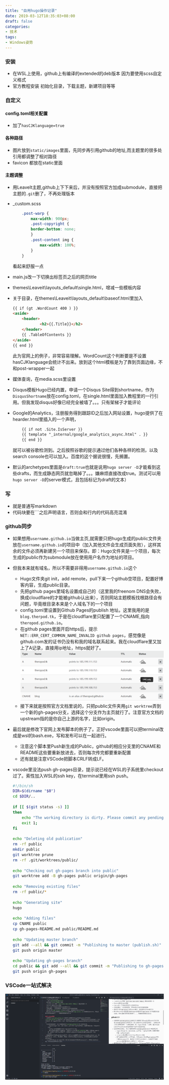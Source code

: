 ```yaml
---
title: "自用hugo操作记录"
date: 2019-03-12T18:35:03+08:00
draft: false
categories:
- 技术
tags:
- Windows姿势
---
```

### 安装
- 在WSL上使用，github上有编译的extended的deb版本 因为要使用scss自定义格式
- 官方教程安装 初始化目录，下载主题，新建项目等等

### 自定义
#### config.toml相关配置
- 加了`hasCJKlanguage=true`

#### 各种路径
- 图片放到`static/images`里面，先同步再引用github的地址,而主题里的很多处引用都调整了相对路径
- favicon 都放在static里面

#### 主题调整
- 用LeaveIt主题,github上下下来后，并没有按照官方加成submodule，直接把主题的`.git`删了，不再处理版本
- _custom.scss
  
    ```css
        .post-warp {
            max-width: 900px;
            .post-copyright {
            border-bottom: none;
            }    
            .post-content img {
                max-width: 100%;
            }
        }
    ``` 
    看起来舒服一点

- main.js改一下切换出标签页之后的网页title
- themes\Leaveit\layouts\_default\single.html，增减一些模板内容
- 关于目录，在themes\Leaveit\layouts\_default\baseof.html里加入
    ```html
    {{ if (gt .WordCount 400 ) }}
    <aside>
        <header>
                <h2>{{.Title}}</h2>
        </header>
        {{ .TableOfContents }}
    </aside>
    {{ end }}
    ```
    此为官网上的例子，非常容易理解。WordCount这个判断要是不设置hasCJKlanguage会统计不出来。放到这个html模板是为了靠到页面边缘，不和post-wrapper一起
- 媒体查询，在media.scss里设置
- Disqus模板Hugo已经内置，申请一个Disqus Site得到shortname，作为`DisqusShortname`放在config.toml，在single.html里面加入教程里的一行引用。但我发现disqus好像已经完全被墙了。。。只有架梯子才能评论
- Google的Analytics，注册服务得到跟踪ID之后加入网站设置，hugo提供了在hearder.html里插入的一个声明，
  
    ```html
        {{ if not .Site.IsServer }}
        {{ template "_internal/google_analytics_async.html" . }}
        {{ end }}
    ```
  就可以被谷歌检测到。之后按照谷歌的提示通过他们各种各样的检测，以及search console也可以加入。百度的这个据说很慢，先搁置。
- 默认的archetypes里面是`draft:true`也就是说用`hugo server -D`才能看到这些drafts，而生成静态网页就忽略掉了。。。嫌麻烦直接改成true。测试可以用`hugo server -D`的server模式，且包括标记为draft的文本）
  
### 写
- 就是普通写markdown
- 代码块要在```之后声明语言，否则会和行内的代码高亮混淆

### github同步
- 如果想用`username.github.io`当做主页,就需要只把hugo生成的public文件夹放在`username.github.io`的项目中（加入其他文件会生成页面失败），这样其余的文件必须再新建另一个项目来保存。即：Hugo文件夹是一个项目，每次生成的public作为submodule放在使用用户名作为地址的项目。
- 但我本来就有域名，所以不需要非得用`username.github.io`这个
    - Hugo文件夹git init，add remote，pull下来一个github空项目，配置好博客内容，生成public目录。
    - 先把github pages里域名设置成自己的（这里我的freenom DNS会失败，换成cloudflare的才能被github认出来），否则网站主题模板找根路径会有问题，毕竟根目录本来是个人域名下的一个项目
    - config.toml里设置到Github Pages的publish 地址。这里我用的是`blog.therpod.tk`，于是在cloudflare里只配置了一个CNAME,指向`theropod.github.io`。
    - 在github pages里面开启https后，提示`NET::ERR_CERT_COMMON_NAME_INVALID github pages`，感觉像是github.com发的证书仍没有和我的域名联系起来。我在cloudflare里又加上了A记录，直接用ip地址，https就好了。
    ![image](https://raw.githubusercontent.com/Theropod/hugoblog/master/static/images/blog_images/2019-03-12-%E8%87%AA%E7%94%A8hugo%E6%93%8D%E4%BD%9C%E8%AE%B0%E5%BD%95-02.png)
    - 接下来就是按照官方文档里说的，只把public文件夹用`git worktree`弄到一个新的gh-pages分支，选择这个分支作为主页就行了。注意官方文档的upstream指的是你自己上游的名字，比如origin。
- 最后就是修改下官网上发布脚本的例子了。正好vscode里面可以把terminal改成是wsl的bash.exe，写和发布可以在一起进行。
    - 注意这个脚本里Push新生成的Public，github的相应分支里的CNAME和README这些要重新放进去，否则每次传完都要重新配置
    - 还有就是注意VSCode把脚本CRLF转成LF。
- vscode里没法push gh-pages目录，提示说已经在WSL的子系统里checkout过了。索性加入WSL的ssh key，在terminal里用ssh push。

    ```bash
    #!/bin/sh
    DIR=$(dirname "$0")
    cd $DIR/..

    if [[ $(git status -s) ]]
    then
        echo "The working directory is dirty. Please commit any pending changes."
        exit 1;
    fi

    echo "Deleting old publication"
    rm -rf public
    mkdir public
    git worktree prune
    rm -rf .git/worktrees/public/

    echo "Checking out gh-pages branch into public"
    git worktree add -B gh-pages public origin/gh-pages

    echo "Removing existing files"
    rm -rf public/*

    echo "Generating site"
    hugo

    echo "Adding files"
    cp CNAME public
    cp gh-pages-README.md public/README.md

    echo "Updating master branch"
    git add --all && git commit -m "Publishing to master (publish.sh)"
    git push origin master

    echo "Updating gh-pages branch"
    cd public && git add --all && git commit -m "Publishing to gh-pages (publish.sh)"
    git push origin gh-pages
    ```
### VSCode一站式解决
![image](https://raw.githubusercontent.com/Theropod/hugoblog/master/static/images/blog_images/2019-03-12-%E8%87%AA%E7%94%A8hugo%E6%93%8D%E4%BD%9C%E8%AE%B0%E5%BD%95-01.png)